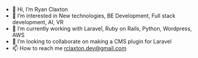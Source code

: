 - 👋  Hi, I’m Ryan Claxton
- 👀  I’m interested in New technologies, BE Development, Full stack development, AI, VR
- 🌱  I’m currently working with Laravel, Ruby on Rails, Python, Wordpress, AWS
- 💞️  I’m looking to collaborate on making a CMS plugin for Laravel
- 📫  How to reach me rclaxton.dev@gmail.com

<!---
devs-ryan/devs-ryan is a ✨ special ✨ repository because its `README.md` (this file) appears on your GitHub profile.
You can click the Preview link to take a look at your changes.
--->
